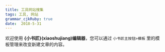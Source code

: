 ```yaml
---
title: 工具网站搜集
tags: 工具, 网站
grammar_cjkRuby: true
date:  2018-5-31
---
```



欢迎使用 **{小书匠}(xiaoshujiang)编辑器**，您可以通过 `小书匠主按钮>模板` 里的模板管理来改变新建文章的内容。